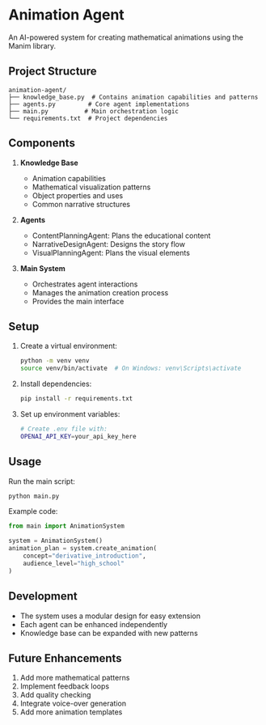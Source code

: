 # Animation Agent

An AI-powered system for creating mathematical animations using the Manim library.

## Project Structure

```
animation-agent/
├── knowledge_base.py  # Contains animation capabilities and patterns
├── agents.py         # Core agent implementations
├── main.py          # Main orchestration logic
└── requirements.txt  # Project dependencies
```

## Components

1. **Knowledge Base**
   - Animation capabilities
   - Mathematical visualization patterns
   - Object properties and uses
   - Common narrative structures

2. **Agents**
   - ContentPlanningAgent: Plans the educational content
   - NarrativeDesignAgent: Designs the story flow
   - VisualPlanningAgent: Plans the visual elements

3. **Main System**
   - Orchestrates agent interactions
   - Manages the animation creation process
   - Provides the main interface

## Setup

1. Create a virtual environment:
   ```bash
   python -m venv venv
   source venv/bin/activate  # On Windows: venv\Scripts\activate
   ```

2. Install dependencies:
   ```bash
   pip install -r requirements.txt
   ```

3. Set up environment variables:
   ```bash
   # Create .env file with:
   OPENAI_API_KEY=your_api_key_here
   ```

## Usage

Run the main script:
```bash
python main.py
```

Example code:
```python
from main import AnimationSystem

system = AnimationSystem()
animation_plan = system.create_animation(
    concept="derivative_introduction",
    audience_level="high_school"
)
```

## Development

- The system uses a modular design for easy extension
- Each agent can be enhanced independently
- Knowledge base can be expanded with new patterns

## Future Enhancements

1. Add more mathematical patterns
2. Implement feedback loops
3. Add quality checking
4. Integrate voice-over generation
5. Add more animation templates 